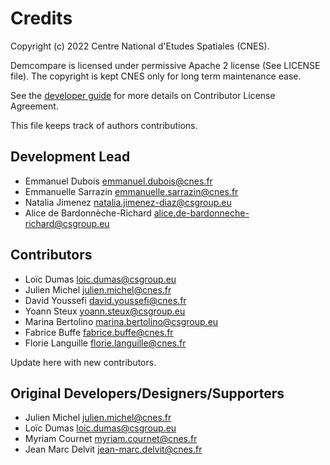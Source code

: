 # Credits

Copyright (c) 2022 Centre National d'Etudes Spatiales (CNES).

Demcompare is licensed under permissive Apache 2 license (See LICENSE file).
The copyright is kept CNES only for long term maintenance ease.

See the [developer guide](https://demcompare.readthedocs.io/en/stable/developer_guide.html) for more details on Contributor License Agreement.

This file keeps track of authors contributions.

## Development Lead

* Emmanuel Dubois <emmanuel.dubois@cnes.fr>
* Emmanuelle Sarrazin <emmanuelle.sarrazin@cnes.fr>
* Natalia Jimenez <natalia.jimenez-diaz@csgroup.eu>
* Alice de Bardonnèche-Richard <alice.de-bardonneche-richard@csgroup.eu>

## Contributors

* Loïc Dumas <loic.dumas@csgroup.eu>
* Julien Michel <julien.michel@cnes.fr>
* David Youssefi <david.youssefi@cnes.fr>
* Yoann Steux <yoann.steux@csgroup.eu>
* Marina Bertolino <marina.bertolino@csgroup.eu>
* Fabrice Buffe <fabrice.buffe@cnes.fr>
* Florie Languille <florie.languille@cnes.fr>

Update here with new contributors.

## Original Developers/Designers/Supporters

* Julien Michel <julien.michel@cnes.fr>
* Loïc Dumas <loic.dumas@csgroup.eu>
* Myriam Cournet <myriam.cournet@cnes.fr>
* Jean Marc Delvit <jean-marc.delvit@cnes.fr>
